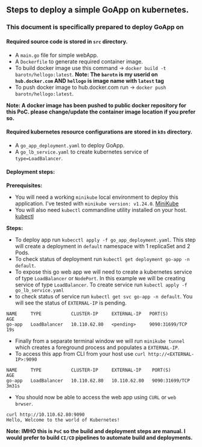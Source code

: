 ## Steps to deploy a simple GoApp on kubernetes. 
### This document is specifically prepared to deploy GoApp on 


#### Required source code is stored in `src` directory.

- A `main.go` file for simple webApp.
- A `Dockerfile` to generate required container image. 
- To build docker image use this command -> `docker build -t barotn/hellogo:latest`. 
**Note: The `barotn` is my userid on `hub.docker.com` AND `hellogo` is image name with `latest` tag**
- To push docker image to hub.docker.com run -> `docker push barotn/hellogo:latest`.

**Note: A docker image has been pushed to public docker repository for this PoC. please change/update the container image location if you prefer so.**

#### Required kubernetes resource configurations are stored in `k8s` directory.

- A `go_app_deployment.yaml` to deploy GoApp. 
- A `go_lb_service.yaml` to create kubernetes service of `type=LoadBalancer`. 

#### Deployment steps:
**Prerequisites:**
- You will need a working `minikube` local environment to deploy this application. I've tested with `minikube version: v1.24.0`. [MiniKube](https://minikube.sigs.k8s.io/docs/start/)
- You will also need `kubectl` commandline utility installed on your host. [kubectl](https://kubernetes.io/docs/tasks/tools/install-kubectl-macos/)

**Steps:**
- To deploy app run `kubecctl apply -f go_app_deployment.yaml`. This step will create a deployment in `default` namespace with 1 replicaSet and 2 Pods.
- To check status of deployment run `kubectl get deployment go-app -n default`.
- To expose this go web app we will need to create a kubernetes service of type `LoadBalancer` or `NodePort`. In this example we will be creating service of type `LoadBalancer`. To create service run `kubectl apply -f go_lb_service.yaml`
- to check status of service run `kubectl get svc go-app -n default`. You will see the status of `EXTERNAL-IP` is pending. 
```
NAME     TYPE           CLUSTER-IP     EXTERNAL-IP   PORT(S)          AGE
go-app   LoadBalancer   10.110.62.80   <pending>     9090:31699/TCP   19s
```

- Finally from a separate terminal window we will run `minikube tunnel` which creates a foreground process and populates a `EXTERNAL-IP`.
- To access this app from CLI from your host use `curl http://<EXTERNAL-IP>:9090`

```$kubectl get svc go-app -n default
NAME     TYPE           CLUSTER-IP     EXTERNAL-IP    PORT(S)          AGE
go-app   LoadBalancer   10.110.62.80   10.110.62.80   9090:31699/TCP   3m31s
```

- You should now be able to access the web app using `CURL` or `web brwser`.

```
curl http://10.110.62.80:9090
Hello, Welcome to the world of Kubernetes!
```

**Note: IMHO this is `PoC` so the build and deployment steps are manual. I would prefer to build `CI/CD` pipelines to automate build and deployments.**
